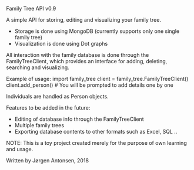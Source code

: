 Family Tree API v0.9

A simple API for storing, editing and visualizing your family tree.

- Storage is done using MongoDB (currently supports only one single family tree)
- Visualization is done using Dot graphs

All interaction with the family database is done through the FamilyTreeClient, which provides an interface for adding, deleting, searching and visualizing. 

Example of usage:
import family_tree
client = family_tree.FamilyTreeClient()
client.add_person() # You will be prompted to add details one by one

Individuals are handled as Person objects.

Features to be added in the future:
- Editing of database info through the FamilyTreeClient
- Multiple family trees
- Exporting database contents to other formats such as Excel, SQL ..


NOTE: This is a toy project created merely for the purpose of own learning and usage.

Written by Jørgen Antonsen, 2018
